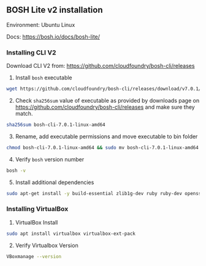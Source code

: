## BOSH Lite v2 installation

Environment: Ubuntu Linux

Docs: https://bosh.io/docs/bosh-lite/

### Installing CLI V2
Download CLI V2 from: https://github.com/cloudfoundry/bosh-cli/releases

1. Install `bosh` executable

```bash
wget https://github.com/cloudfoundry/bosh-cli/releases/download/v7.0.1/bosh-cli-7.0.1-linux-amd64
```

2. Check `sha256sum` value of executable as provided by downloads page on  https://github.com/cloudfoundry/bosh-cli/releases and make sure they match.

```bash
sha256sum bosh-cli-7.0.1-linux-amd64
```

3. Rename, add executable permissions and move executable to bin folder

```bash
chmod bosh-cli-7.0.1-linux-amd64 && sudo mv bosh-cli-7.0.1-linux-amd64 bosh && sudo mv bosh /usr/bin
```

4. Verify `bosh` version number

```bash
bosh -v
```

5. Install additional dependencies

```bash
sudo apt-get install -y build-essential zlib1g-dev ruby ruby-dev openssl libxslt1-dev libxml2-dev libssl-dev libreadline-dev libyaml-dev libsqlite3-dev sqlite3
```

### Installing VirtualBox
1. VirtualBox Install

```bash
sudo apt install virtualbox virtualbox-ext-pack
```

2. Verify Virtualbox Version
```bash
VBoxmanage --version
```
